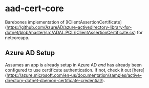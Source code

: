 # aad-cert-core

Barebones implementation of [IClientAssertionCertificate] (https://github.com/AzureAD/azure-activedirectory-library-for-dotnet/blob/master/src/ADAL.PCL/IClientAssertionCertificate.cs) for netcoreapp.

## Azure AD Setup
Assumes an app is already setup in Azure AD *and* has already been configured to use certificate authentication. If not, check it out [here] (https://azure.microsoft.com/en-us/documentation/samples/active-directory-dotnet-daemon-certificate-credential/).
